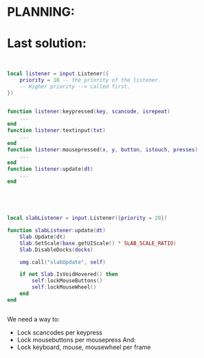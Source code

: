



# PLANNING:






# Last solution:

```lua


local listener = input.Listener({
    priority = 10 -- the priority of the listener.
    -- Higher priority --> called first.
})


function listener:keypressed(key, scancode, isrepeat)
    ...
end
function listener:textinput(txt)
    ...
end
function listener:mousepressed(x, y, button, istouch, presses)
    ...
end
function listener:update(dt)
    ...
end





local slabListener = input.Listener({priority = 20})

function slabListener:update(dt)
    Slab.Update(dt)
    Slab.SetScale(base.getUIScale() * SLAB_SCALE_RATIO)
    Slab.DisableDocks(docks)

    umg.call("slabUpdate", self)

    if not Slab.IsVoidHovered() then
        self:lockMouseButtons()
        self:lockMouseWheel()
    end
end

```






```lua

```

We need a way to:
- Lock scancodes per keypress
- Lock mousebuttons per mousepress
And:
- Lock keyboard, mouse, mousewheel per frame


